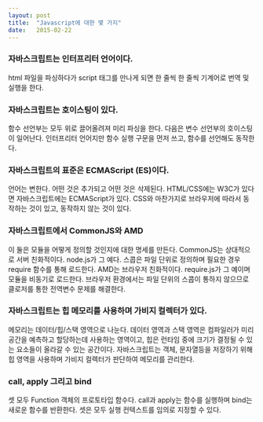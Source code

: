 ```yaml
---
layout: post
title:  "Javascript에 대한 몇 가지"
date:   2015-02-22
---
```


### 자바스크립트는 인터프리터 언어이다.
html 파일을 파싱하다가 script 태그를 만나게 되면 한 줄씩 한 줄씩 기계어로 번역 및 실행을 한다.

### 자바스크립트는 호이스팅이 있다.
함수 선언부는 모두 위로 끌어올려져 미리 파싱을 한다. 다음은 변수 선언부의 호이스팅이 일어난다. 인터프리터 언어지만 함수 실행 구문을 먼저 쓰고, 함수를 선언해도 동작한다.

### 자바스크립트의 표준은 ECMAScript (ES)이다.
언어는 변한다. 어떤 것은 추가되고 어떤 것은 삭제된다. HTML/CSS에는 W3C가 있다면 자바스크립트에는 ECMAScript가 있다. CSS와 마찬가지로 브라우저에 따라서 동작하는 것이 있고, 동작하지 않는 것이 있다. 

### 자바스크립트에서 CommonJS와 AMD
이 둘은 모듈을 어떻게 정의할 것인지에 대한 명세를 만든다. CommonJS는 상대적으로 서버 친화적이다. node.js가 그 예다. 스콥은 파일 단위로 정의하며 필요한 경우 require 함수를 통해 로드한다. AMD는 브라우저 친화적이다. require.js가 그 예이며 모듈을 비동기로 로드한다. 브라우저 환경에서는 파일 단위의 스콥이 통하지 않으므로 클로저를 통한 전역변수 문제를 해결한다. 

### 자바스크립트는 힙 메모리를 사용하며 가비지 컬렉터가 있다.
메모리는 데이터/힙/스택 영역으로 나눈다. 데이터 영역과 스택 영역은 컴파일러가 미리 공간을 예측하고 할당하는데 사용하는 영역이고, 힙은 런타임 중에 크기가 결정될 수 있는 요소들이 올라갈 수 있는 공간이다. 자바스크립트는 객체, 문자열등을 저장하기 위해 힙 영역을 사용하며 가비지 컬렉터가 판단하여 메모리를 관리한다. 

### call, apply 그리고 bind

셋 모두 Function 객체의 프로토타입 함수다. call과 apply는 함수를 실행하며 bind는 새로운 함수를 반환한다. 셋은 모두 실행 컨텍스트를 임의로 지정할 수 있다.